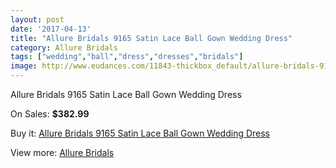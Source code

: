 ```yaml
---
layout: post
date: '2017-04-13'
title: "Allure Bridals 9165 Satin Lace Ball Gown Wedding Dress"
category: Allure Bridals
tags: ["wedding","ball","dress","dresses","bridals"]
image: http://www.eudances.com/11843-thickbox_default/allure-bridals-9165-satin-lace-ball-gown-wedding-dress.jpg
---
```

Allure Bridals 9165 Satin Lace Ball Gown Wedding Dress

On Sales: **$382.99**
<a href="https://www.eudances.com/en/allure-bridals/3722-allure-bridals-9165-satin-lace-ball-gown-wedding-dress.html"><amp-img layout="responsive" width="600" height="600" src="//www.eudances.com/11843-thickbox_default/allure-bridals-9165-satin-lace-ball-gown-wedding-dress.jpg" alt="Allure Bridals 9165 Satin Lace Ball Gown Wedding Dress 0" /></a>
<a href="https://www.eudances.com/en/allure-bridals/3722-allure-bridals-9165-satin-lace-ball-gown-wedding-dress.html"><amp-img layout="responsive" width="600" height="600" src="//www.eudances.com/11846-thickbox_default/allure-bridals-9165-satin-lace-ball-gown-wedding-dress.jpg" alt="Allure Bridals 9165 Satin Lace Ball Gown Wedding Dress 1" /></a>
<a href="https://www.eudances.com/en/allure-bridals/3722-allure-bridals-9165-satin-lace-ball-gown-wedding-dress.html"><amp-img layout="responsive" width="600" height="600" src="//www.eudances.com/11845-thickbox_default/allure-bridals-9165-satin-lace-ball-gown-wedding-dress.jpg" alt="Allure Bridals 9165 Satin Lace Ball Gown Wedding Dress 2" /></a>
<a href="https://www.eudances.com/en/allure-bridals/3722-allure-bridals-9165-satin-lace-ball-gown-wedding-dress.html"><amp-img layout="responsive" width="600" height="600" src="//www.eudances.com/11844-thickbox_default/allure-bridals-9165-satin-lace-ball-gown-wedding-dress.jpg" alt="Allure Bridals 9165 Satin Lace Ball Gown Wedding Dress 3" /></a>

Buy it: [Allure Bridals 9165 Satin Lace Ball Gown Wedding Dress](https://www.eudances.com/en/allure-bridals/3722-allure-bridals-9165-satin-lace-ball-gown-wedding-dress.html "Allure Bridals 9165 Satin Lace Ball Gown Wedding Dress")

View more: [Allure Bridals](https://www.eudances.com/en/2-allure-bridals "Allure Bridals")